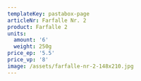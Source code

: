 ```yaml
---
templateKey: pastabox-page
articleNr: Farfalle Nr. 2
product: Farfalle 2
units:
  amount: '6'
  weight: 250g
price_ep: '5.5'
price_vp: '8'
image: /assets/farfalle-nr-2-148x210.jpg
---
```


